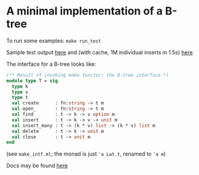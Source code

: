 # A minimal implementation of a B-tree

To run some examples: `make run_test`

Sample test output
[here](https://gist.github.com/tomjridge/e083a0e781189df4c4428c2da2cdc108)
and (with cache, 1M individual inserts in 1.5s)
[here](https://gist.github.com/tomjridge/9a244e14a3f84f9d2236b1510f76cc18)

The interface for a B-tree looks like:


```ocaml
(** Result of invoking make functor: the B-tree interface *)
module type T = sig
  type k
  type v
  type t
  val create      : fn:string -> t m
  val open_       : fn:string -> t m
  val find        : t -> k -> v option m
  val insert      : t -> k -> v -> unit m
  val insert_many : t -> (k * v) list -> (k * v) list m
  val delete      : t -> k -> unit m
  val close       : t -> unit m
end
```

(see `make_intf.ml`; the monad is just `'a Lwt.t`, renamed to `'a m`)


Docs may be found [here](tomjridge.github.io/ocamldocs/mini-btree/index.html)
